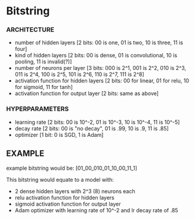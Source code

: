 # Bitstring

### ARCHITECTURE

- number of hidden layers [2 bits: 00 is one, 01 is two, 10 is three, 11 is four]
- kind of hidden layers [2 bits: 00 is dense, 01 is convolutional, 10 is pooling, 11 is invalid(?)]
- number of neurons per layer [3 bits: 000 is 2^1, 001 is 2^2, 010 is 2^3, 011 is 2^4, 100 is 2^5, 101 is 2^6, 110 is 2^7, 111 is 2^8]
- activation function for hidden layers [2 bits: 00 for linear, 01 for relu, 10 for sigmoid, 11 for tanh]
- activation function for output layer [2 bits: same as above]

### HYPERPARAMETERS

- learning rate [2 bits: 00 is 10^-2, 01 is 10^-3, 10 is 10^-4, 11 is 10^-5]
- decay rate [2 bits: 00 is "no decay", 01 is .99, 10 is .9, 11 is .85]
- optimizer [1 bit: 0 is SGD, 1 is Adam]

## EXAMPLE

example bitstring would be: [01_00_010_01_10_00_11_1]

This bitstring would equate to a model with:

- 2 dense hidden layers with 2^3 (8) neurons each
- relu activation function for hidden layers
- sigmoid activation function for output layer
- Adam optimizer with learning rate of 10^-2 and lr decay rate of .85
